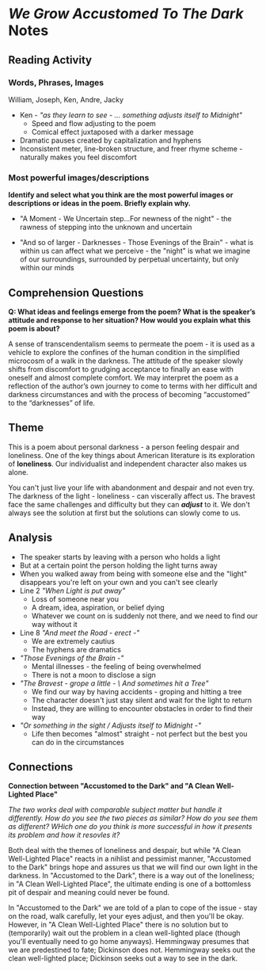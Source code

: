# *We Grow Accustomed To The Dark* Notes
    
## Reading Activity

### Words, Phrases, Images

William, Joseph, Ken, Andre, Jacky

* Ken - *"as they learn to see - ... something adjusts itself to Midnight"*
  * Speed and flow adjusting to the poem
  * Comical effect juxtaposed with a darker message
* Dramatic pauses created by capitalization and hyphens
* Inconsistent meter, line-broken structure, and freer rhyme scheme - naturally makes you feel discomfort

### Most powerful images/descriptions

**Identify and select what you think are the most powerful images or descriptions or ideas in the poem.  Briefly explain why.**

- "A Moment - We Uncertain step...For newness of the night" - the rawness of stepping into the unknown and uncertain

- "And so of larger - Darknesses - Those Evenings of the Brain" - what is within us can affect what we perceive - the "night" is what we imagine of our surroundings, surrounded by perpetual uncertainty, but only within our minds

## Comprehension Questions

**Q: What ideas and feelings emerge from the poem? What is the speaker’s attitude and response to her situation? How would you explain what this poem is about?**

A sense of transcendentalism seems to permeate the poem - it is used as a vehicle to explore the confines of the human condition in the simplified microcosm of a walk in the darkness. The attitude of the speaker slowly shifts from discomfort to grudging acceptance to finally an ease with oneself and almost complete comfort. We may interpret the poem as a reflection of the author’s own journey to come to terms with her difficult and darkness circumstances and with the process of becoming “accustomed” to the “darknesses” of life.

## Theme

This is a poem about personal darkness - a person feeling despair and loneliness. One of the key things about American literature is its exploration of **loneliness**. Our individualist and independent character also makes us alone.

You can't just live your life with abandonment and despair and not even try. The darkness of the light - loneliness - can viscerally affect us. The bravest face the same challenges and difficulty but they can ***adjust*** to it. We don't always see the solution at first but the solutions can slowly come to us.

## Analysis

- The speaker starts by leaving with a person who holds a light
- But at a certain point the person holding the light turns away
- When you walked away from being with someone else and the "light" disappears you're left on your own and you can't see clearly
- Line 2 *"When Light is put away"*
  - Loss of someone near you
  - A dream, idea, aspiration, or belief dying
  - Whatever we count on is suddenly not there, and we need to find our way without it
- Line 8 *"And meet the Road - erect -"*
  - We are extremely cautius
  - The hyphens are dramatics
- *"Those Evenings of the Brain -"*
  - Mental illnesses - the feeling of being overwhelmed
  - There is not a moon to disclose a sign
- *"The Bravest - grope a little - \ And sometimes hit a Tree"*
  - We find our way by having accidents - groping and hitting a tree
  - The character doesn't just stay silent and wait for the light to return
  - Instead, they are willing to encounter obstacles in order to find their way
- *"Or something in the sight / Adjusts itself to Midnight -"*
  - Life then becomes "almost" straight - not perfect but the best you can do in the circumstances

## Connections

**Connection between "Accustomed to the Dark" and "A Clean Well-Lighted Place"**

*The two works deal with comparable subject matter but handle it differently. How do you see the two pieces as similar? How do you see them as different? WHich one do you think is more successful in how it presents its problem and how it resovles it?*

Both deal with the themes of loneliness and despair, but while "A Clean Well-Lighted Place" reacts in a nihlist and pessimist manner, "Accustomed to the Dark" brings hope and assures us that we will find our own light in the darkness. In "Accustomed to the Dark", there is a way out of the loneliness; in "A Clean Well-Lighted Place", the ultimate ending is one of a bottomless pit of despair and meaning could never be found.

In "Accustomed to the Dark" we are told of a plan to cope of the issue - stay on the road, walk carefully, let your eyes adjust, and then you'll be okay. However, in "A Clean Well-Lighted Place" there is no solution but to (temporarily) wait out the problem in a clean well-lighted place (though you'll eventually need to go home anyways). Hemmingway presumes that we are predestined to fate; Dickinson does not. Hemmingway seeks out the clean well-lighted place; Dickinson seeks out a way to see in the dark.

